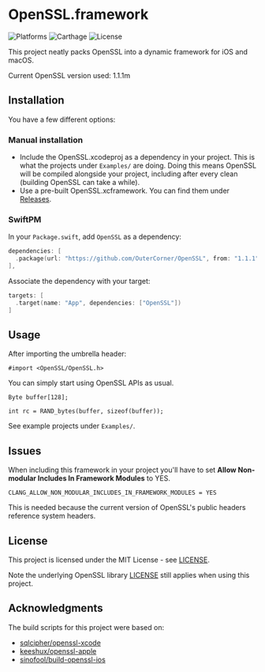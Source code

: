 # OpenSSL.framework

![Platforms](https://img.shields.io/badge/platforms-macOS%20%7C%20iOS-lightgrey.svg)
![Carthage](https://img.shields.io/badge/Carthage-compatible-green.svg)
![License](https://img.shields.io/badge/license-MIT-blue.svg)

This project neatly packs OpenSSL into a dynamic framework for iOS and macOS.

Current OpenSSL version used: 1.1.1m

## Installation

You have a few different options:

### Manual installation

 *  Include the OpenSSL.xcodeproj as a dependency in your project. This is what the projects under ```Examples/``` are doing. Doing this means OpenSSL will be compiled alongside your project, including after every clean (building OpenSSL can take a while).  
 *  Use a pre-built OpenSSL.xcframework. You can find them under [Releases](https://github.com/OuterCorner/OpenSSL/releases).

### SwiftPM

In your `Package.swift`, add `OpenSSL` as a dependency:
```swift
dependencies: [
  .package(url: "https://github.com/OuterCorner/OpenSSL", from: "1.1.1")
],
```

Associate the dependency with your target:
```swift
targets: [
  .target(name: "App", dependencies: ["OpenSSL"])
]
```

## Usage

After importing the umbrella header:

```ObjC
#import <OpenSSL/OpenSSL.h>
```
You can simply start using OpenSSL APIs as usual.

```ObjC
Byte buffer[128];
    
int rc = RAND_bytes(buffer, sizeof(buffer));
```

See example projects under ```Examples/```.

## Issues

When including this framework in your project you'll have to set **Allow Non-modular Includes In Framework Modules** to YES.

```
CLANG_ALLOW_NON_MODULAR_INCLUDES_IN_FRAMEWORK_MODULES = YES
```

This is needed because the current version of OpenSSL's public headers reference system headers.

## License

This project is licensed under the MIT License - see [LICENSE](LICENSE).

Note the underlying OpenSSL library [LICENSE](https://github.com/openssl/openssl/blob/master/LICENSE) still applies when using this project.

## Acknowledgments

The build scripts for this project were based on:

 * [sqlcipher/openssl-xcode](https://github.com/sqlcipher/openssl-xcode)
 * [keeshux/openssl-apple](https://github.com/keeshux/openssl-apple)
 * [sinofool/build-openssl-ios](https://github.com/sinofool/build-openssl-ios)

